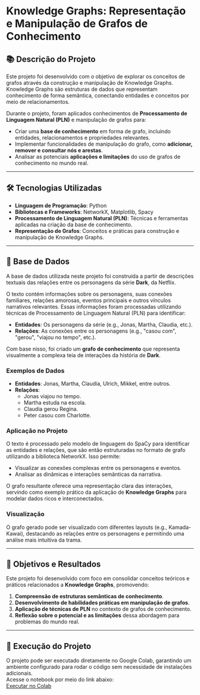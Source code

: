 # Knowledge Graphs: Representação e Manipulação de Grafos de Conhecimento

## 📚 Descrição do Projeto
Este projeto foi desenvolvido com o objetivo de explorar os conceitos de grafos através da construção e manipulação de Knowledge Graphs.  
Knowledge Graphs são estruturas de dados que representam conhecimento de forma semântica, conectando entidades e conceitos por meio de relacionamentos.

Durante o projeto, foram aplicados conhecimentos de **Processamento de Linguagem Natural (PLN)** e manipulação de grafos para:  
- Criar uma **base de conhecimento** em forma de grafo, incluindo entidades, relacionamentos e propriedades relevantes.  
- Implementar funcionalidades de manipulação do grafo, como **adicionar, remover e consultar nós e arestas**.  
- Analisar as potenciais **aplicações e limitações** do uso de grafos de conhecimento no mundo real.  

---

## 🛠️ Tecnologias Utilizadas
- **Linguagem de Programação**: Python 
- **Bibliotecas e Frameworks**: NetworkX, Matplotlib, Spacy  
- **Processamento de Linguagem Natural (PLN)**: Técnicas e ferramentas aplicadas na criação da base de conhecimento.  
- **Representação de Grafos**: Conceitos e práticas para construção e manipulação de Knowledge Graphs.  

---

## 📂 Base de Dados
A base de dados utilizada neste projeto foi construída a partir de descrições textuais das relações entre os personagens da série **Dark**, da Netflix.  

O texto contém informações sobre os personagens, suas conexões familiares, relações amorosas, eventos principais e outros vínculos narrativos relevantes. Essas informações foram processadas utilizando técnicas de Processamento de Linguagem Natural (PLN) para identificar:  
- **Entidades**: Os personagens da série (e.g., Jonas, Martha, Claudia, etc.).  
- **Relações**: As conexões entre os personagens (e.g., "casou com", "gerou", "viajou no tempo", etc.).  

Com base nisso, foi criado um **grafo de conhecimento** que representa visualmente a complexa teia de interações da história de **Dark**.  

### Exemplos de Dados
- **Entidades**: Jonas, Martha, Claudia, Ulrich, Mikkel, entre outros.  
- **Relações**:  
  - Jonas viajou no tempo.  
  - Martha estuda na escola.  
  - Claudia gerou Regina.  
  - Peter casou com Charlotte.  

### Aplicação no Projeto
O texto é processado pelo modelo de linguagem do SpaCy para identificar as entidades e relações, que são então estruturadas no formato de grafo utilizando a biblioteca NetworkX. Isso permite:  
- Visualizar as conexões complexas entre os personagens e eventos.  
- Analisar as dinâmicas e interações semânticas da narrativa.  

O grafo resultante oferece uma representação clara das interações, servindo como exemplo prático da aplicação de **Knowledge Graphs** para modelar dados ricos e interconectados.  

### Visualização
O grafo gerado pode ser visualizado com diferentes layouts (e.g., Kamada-Kawai), destacando as relações entre os personagens e permitindo uma análise mais intuitiva da trama.  

---

## 🎯 Objetivos e Resultados
Este projeto foi desenvolvido com foco em consolidar conceitos teóricos e práticos relacionados a **Knowledge Graphs**, promovendo:  
1. **Compreensão de estruturas semânticas de conhecimento**.  
2. **Desenvolvimento de habilidades práticas em manipulação de grafos**.  
3. **Aplicação de técnicas de PLN** no contexto de grafos de conhecimento.  
4. **Reflexão sobre o potencial e as limitações** dessa abordagem para problemas do mundo real.  

---

## 🚀 Execução do Projeto
O projeto pode ser executado diretamente no Google Colab, garantindo um ambiente configurado para rodar o código sem necessidade de instalações adicionais.  
Acesse o notebook por meio do link abaixo:  
[Executar no Colab](https://colab.research.google.com/drive/1RXWTVeuBb0agAC_q9otAT0o9sudAXQNI)  

